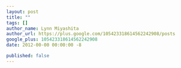 ```yaml
---
layout: post
title: ""
tags: []
author_name: Lynn Miyashita
author_url: https://plus.google.com/105423318614562242908/posts
google_plus: 105423318614562242908
date: 2012-00-00 00:00:00 -8

published: false
---
```


